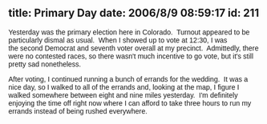 title: Primary Day
date: 2006/8/9 08:59:17
id: 211
---
<font face="Arial">Yesterday was the primary election here in Colorado.  Turnout appeared to be particularly dismal as usual.  When I showed up to vote at 12:30, I was the second Democrat and seventh voter overall at my precinct.  Admittedly, there were no contested races, so there wasn't much incentive to go vote, but it's still pretty sad nonetheless.</font>

<font face="Arial">After voting, I continued running a bunch of errands for the wedding.  It was a nice day, so I walked to all of the errands and, looking at the map, I figure I walked somewhere between eight and nine miles yesterday.  I'm definitely enjoying the time off right now where I can afford to take three hours to run my errands instead of being rushed everywhere.</font>
